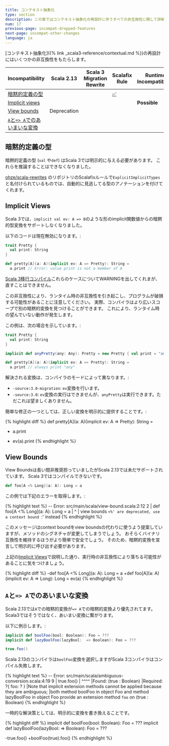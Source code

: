 ```yaml
---
title: コンテキスト抽象化
type: section
description: この章ではコンテキスト抽象化の再設計に伴うすべての非互換性に関して詳細化します。
num: 17
previous-page: incompat-dropped-features
next-page: incompat-other-changes
language: ja
---
```


[コンテキスト抽象化]({% link _scala3-reference/contextual.md %})の再設計にはいくつかの非互換性をもたらします。

|Incompatibility|Scala 2.13|Scala 3 Migration Rewrite|Scalafix Rule|Runtime Incompatibiltiy|
|--- |--- |--- |--- |--- |
|[暗黙的定義の型](#暗黙的定義の型)|||[✅](https://github.com/ohze/scala-rewrites#fixexplicittypesexplicitimplicittypes)||
|[Implicit views](#implicit-views)||||**Possible**|
|[View bounds](#view-bounds)|Deprecation||||
|[`A`と`=> A`でのあいまいな変換](#aと-aでのあいまいな変換)|||||

## 暗黙的定義の型

暗黙的定義の型 (`val` や`def`) はScala 3では明示的に与える必要があります。
これらを推論することはできなくなりました。

[ohze/scala-rewrites](https://github.com/ohze/scala-rewrites#fixexplicittypesexplicitimplicittypes) のリポジトリのScalafixルールで`ExplicitImplicitTypes`と名付けられているものでは、自動的に見逃してる型のアノテーションを付けてくれます。

## Implicit Views

Scala 3では、`implicit val ev: A => B`のような形のimplicit関数値からの暗黙的型変換をサポートしなくなりました。

以下のコードは現在無効になります。:

```scala
trait Pretty {
  val print: String
}

def pretty[A](a: A)(implicit ev: A => Pretty): String =
  a.print // Error: value print is not a member of A
```

[Scala 3移行コンパイル](tooling-migration-mode.html)これらのケースについてWARNINGを出してくれまが、直すことはできません。

この非互換性により、ランタイム時の非互換性を引き起こし、プログラムが破損する可能性があることに注意してください。
実際、コンパイラはより広いスコープで別の暗黙的変換を見つけることができます。
これにより、ランタイム時の望んでいない動作が発生します。

この例は、次の場合を示しています。:

```scala
trait Pretty {
  val print: String
}

implicit def anyPretty(any: Any): Pretty = new Pretty { val print = "any" }

def pretty[A](a: A)(implicit ev: A => Pretty): String =
  a.print // always print "any"
```

解決される変換は、コンパイラのモードによって異なります。:
  - `-source:3.0-migration`: `ev`変換を行います。
  - `-source:3.0`: `ev`変換の実行はできませんが、`anyPretty`は実行できます。ただこれは望ましくありません。

簡単な修正の一つとしては、正しい変換を明示的に提供することです。:

{% highlight diff %}
def pretty[A](a: A)(implicit ev: A => Pretty): String =
-  a.print
+  ev(a).print
{% endhighlight %}

## View Bounds

View Boundsは長い間非推奨担っていましたがScala 2.13では未だサポートされています。
Scala 3ではコンパイルできないです。

```scala
def foo[A <% Long](a: A): Long = a
```

この例では下記のエラーを取得します。:

{% highlight text %}
-- Error: src/main/scala/view-bound.scala:2:12 
2 |  def foo[A <% Long](a: A): Long = a
  |            ^
  |          view bounds `<%' are deprecated, use a context bound `:' instead
{% endhighlight %}

このメッセージはcontext boundをview boundsの代わりに使うよう提案していますが、メソッドのシグネチャが変更してしまうでしょう。
おそらくバイナリ互換性を維持するほうがより簡単で安全でしょう。
そのため、暗黙的変換を宣言して明示的に呼び出す必要があります。

上記の[Implicit Views](#implicit-views)で説明した通り、実行時の非互換性により落ちる可能性があることに気をつけましょう。

{% highlight diff %}
-def foo[A <% Long](a: A): Long = a
+def foo[A](a: A)(implicit ev: A => Long): Long = ev(a)
{% endhighlight %}

## `A`と`=> A`でのあいまいな変換

Scala 2.13では`A`での暗黙的変換が`=> A`での暗黙的変換より優先されてます。
Scala3ではそうではなく、あいまい変換に繋がります。

以下に例示します。:

```scala
implicit def boolFoo(bool: Boolean): Foo = ???
implicit def lazyBoolFoo(lazyBool:  => Boolean): Foo = ???

true.foo()
```

Scala 2.13のコンパイラは`boolFoo`変換を選択しますがScala 3コンパイラはコンパイル失敗します。

{% highlight text %}
-- Error: src/main/scala/ambiguous-conversion.scala:4:19
9 |  true.foo()
  |  ^^^^
  |Found:    (true : Boolean)
  |Required: ?{ foo: ? }
  |Note that implicit extension methods cannot be applied because they are ambiguous;
  |both method boolFoo in object Foo and method lazyBoolFoo in object Foo provide an extension method `foo` on (true : Boolean)
{% endhighlight %}

一時的な解決策としては、明示的に変換を書き換えることです。

{% highlight diff %}
implicit def boolFoo(bool: Boolean): Foo = ???
implicit def lazyBoolFoo(lazyBool:  => Boolean): Foo = ???

-true.foo()
+boolFoo(true).foo()
{% endhighlight %}
